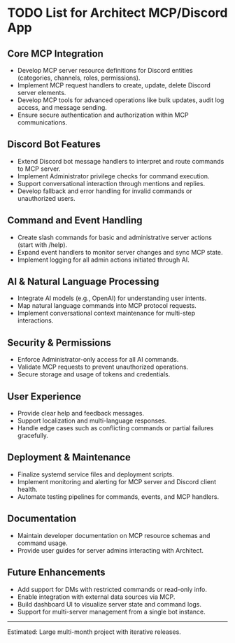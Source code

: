 # TODO List for Architect MCP/Discord App

## Core MCP Integration

- Develop MCP server resource definitions for Discord entities (categories, channels, roles, permissions).
- Implement MCP request handlers to create, update, delete Discord server elements.
- Develop MCP tools for advanced operations like bulk updates, audit log access, and message sending.
- Ensure secure authentication and authorization within MCP communications.

## Discord Bot Features

- Extend Discord bot message handlers to interpret and route commands to MCP server.
- Implement Administrator privilege checks for command execution.
- Support conversational interaction through mentions and replies.
- Develop fallback and error handling for invalid commands or unauthorized users.

## Command and Event Handling

- Create slash commands for basic and administrative server actions (start with /help).
- Expand event handlers to monitor server changes and sync MCP state.
- Implement logging for all admin actions initiated through AI.

## AI & Natural Language Processing

- Integrate AI models (e.g., OpenAI) for understanding user intents.
- Map natural language commands into MCP protocol requests.
- Implement conversational context maintenance for multi-step interactions.

## Security & Permissions

- Enforce Administrator-only access for all AI commands.
- Validate MCP requests to prevent unauthorized operations.
- Secure storage and usage of tokens and credentials.

## User Experience

- Provide clear help and feedback messages.
- Support localization and multi-language responses.
- Handle edge cases such as conflicting commands or partial failures gracefully.

## Deployment & Maintenance

- Finalize systemd service files and deployment scripts.
- Implement monitoring and alerting for MCP server and Discord client health.
- Automate testing pipelines for commands, events, and MCP handlers.

## Documentation

- Maintain developer documentation on MCP resource schemas and command usage.
- Provide user guides for server admins interacting with Architect.

## Future Enhancements

- Add support for DMs with restricted commands or read-only info.
- Enable integration with external data sources via MCP.
- Build dashboard UI to visualize server state and command logs.
- Support for multi-server management from a single bot instance.

---

Estimated: Large multi-month project with iterative releases.
